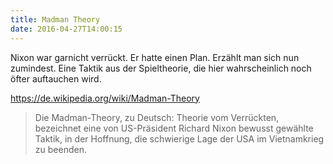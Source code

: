 ```yaml
---
title: Madman Theory
date: 2016-04-27T14:00:15
---
```


Nixon war garnicht verrückt. Er hatte einen Plan. Erzählt man sich nun
zumindest. Eine Taktik aus der Spieltheorie, die hier wahrscheinlich noch
öfter auftauchen wird.

https://de.wikipedia.org/wiki/Madman-Theory

> Die Madman-Theory, zu Deutsch: Theorie vom Verrückten, bezeichnet eine
> von US-Präsident Richard Nixon bewusst gewählte Taktik, in der Hoffnung,
> die schwierige Lage der USA im Vietnamkrieg zu beenden.

